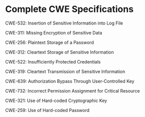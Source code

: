 

# Complete CWE Specifications

CWE-532: Insertion of Sensitive Information into Log File

CWE-311: Missing Encryption of Sensitive Data

CWE-256: Plaintext Storage of a Password

CWE-312: Cleartext Storage of Sensitive Information

CWE-522: Insufficiently Protected Credentials

CWE-319: Cleartext Transmission of Sensitive Information

CWE-639: Authorization Bypass Through User-Controlled Key

CWE-732: Incorrect Permission Assignment for Critical Resource

CWE-321: Use of Hard-coded Cryptographic Key

CWE-259: Use of Hard-coded Password